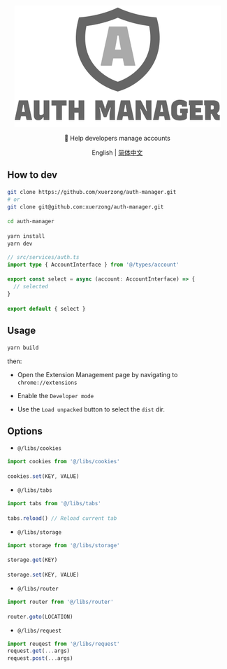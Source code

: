 <section align='center'>
  <img src='./assets/hero.png'></img>
  <p>
   🎉 Help developers manage accounts
  </p>

  <div>
    English | <a href='./README_zh-CN.md'>简体中文</a>
  </div>
</section>


## How to dev

```bash
git clone https://github.com/xuerzong/auth-manager.git
# or
git clone git@github.com:xuerzong/auth-manager.git

cd auth-manager

yarn install
yarn dev
```

```typescript
// src/services/auth.ts
import type { AccountInterface } from '@/types/account'

export const select = async (account: AccountInterface) => {
  // selected
}

export default { select }
```

## Usage

```bash
yarn build
```

then:

- Open the Extension Management page by navigating to `chrome://extensions`

- Enable the `Developer mode`

- Use the `Load unpacked` button to select the `dist` dir.

## Options

- `@/libs/cookies`

```typescript
import cookies from '@/libs/cookies'

cookies.set(KEY, VALUE)
```

- `@/libs/tabs`

```typescript
import tabs from '@/libs/tabs'

tabs.reload() // Reload current tab
```

- `@/libs/storage`

```typescript
import storage from '@/libs/storage'

storage.get(KEY)

storage.set(KEY, VALUE)
```

- `@/libs/router`

```typescript
import router from '@/libs/router'

router.goto(LOCATION)
```

- `@/libs/request`

```typescript
import reuqest from '@/libs/request'
request.get(...args)
request.post(...args)
```
